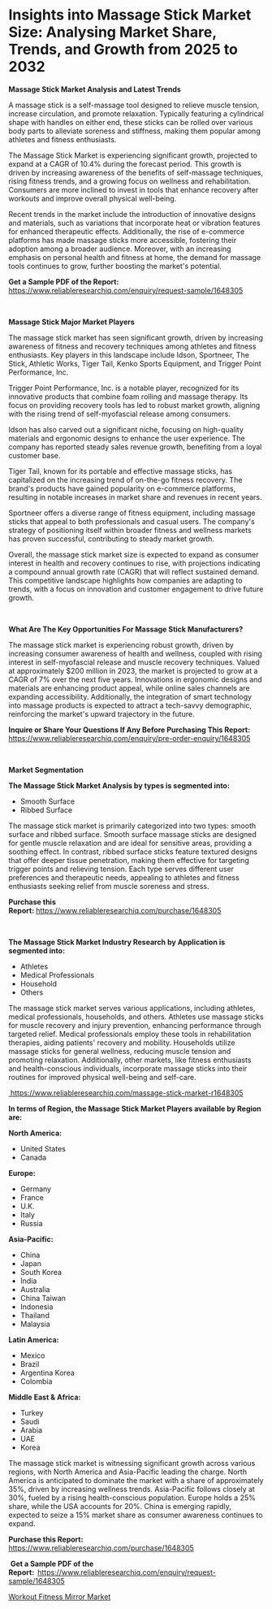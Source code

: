 <p><h1>Insights into Massage Stick Market Size: Analysing Market Share, Trends, and Growth from 2025 to 2032</h1></p><p><strong>Massage Stick Market Analysis and Latest Trends</strong></p>
<p><p>A massage stick is a self-massage tool designed to relieve muscle tension, increase circulation, and promote relaxation. Typically featuring a cylindrical shape with handles on either end, these sticks can be rolled over various body parts to alleviate soreness and stiffness, making them popular among athletes and fitness enthusiasts. </p><p>The Massage Stick Market is experiencing significant growth, projected to expand at a CAGR of 10.4% during the forecast period. This growth is driven by increasing awareness of the benefits of self-massage techniques, rising fitness trends, and a growing focus on wellness and rehabilitation. Consumers are more inclined to invest in tools that enhance recovery after workouts and improve overall physical well-being.</p><p>Recent trends in the market include the introduction of innovative designs and materials, such as variations that incorporate heat or vibration features for enhanced therapeutic effects. Additionally, the rise of e-commerce platforms has made massage sticks more accessible, fostering their adoption among a broader audience. Moreover, with an increasing emphasis on personal health and fitness at home, the demand for massage tools continues to grow, further boosting the market's potential.</p></p>
<p><strong>Get a Sample PDF of the Report:&nbsp;</strong> <a href="https://www.reliableresearchiq.com/enquiry/request-sample/1648305?utm_campaign=2257&utm_medium=2&utm_source=Github&utm_content=ia&utm_term=07022025&utm_id=massage-stick">https://www.reliableresearchiq.com/enquiry/request-sample/1648305</a></p>
<p>&nbsp;</p>
<p><strong>Massage Stick Major Market Players</strong></p>
<p><p>The massage stick market has seen significant growth, driven by increasing awareness of fitness and recovery techniques among athletes and fitness enthusiasts. Key players in this landscape include Idson, Sportneer, The Stick, Athletic Works, Tiger Tail, Kenko Sports Equipment, and Trigger Point Performance, Inc. </p><p>Trigger Point Performance, Inc. is a notable player, recognized for its innovative products that combine foam rolling and massage therapy. Its focus on providing recovery tools has led to robust market growth, aligning with the rising trend of self-myofascial release among consumers. </p><p>Idson has also carved out a significant niche, focusing on high-quality materials and ergonomic designs to enhance the user experience. The company has reported steady sales revenue growth, benefiting from a loyal customer base.</p><p>Tiger Tail, known for its portable and effective massage sticks, has capitalized on the increasing trend of on-the-go fitness recovery. The brand's products have gained popularity on e-commerce platforms, resulting in notable increases in market share and revenues in recent years.</p><p>Sportneer offers a diverse range of fitness equipment, including massage sticks that appeal to both professionals and casual users. The company's strategy of positioning itself within broader fitness and wellness markets has proven successful, contributing to steady market growth.</p><p>Overall, the massage stick market size is expected to expand as consumer interest in health and recovery continues to rise, with projections indicating a compound annual growth rate (CAGR) that will reflect sustained demand. This competitive landscape highlights how companies are adapting to trends, with a focus on innovation and customer engagement to drive future growth.</p></p>
<p>&nbsp;</p>
<p><strong>What Are The Key Opportunities For Massage Stick Manufacturers?</strong></p>
<p><p>The massage stick market is experiencing robust growth, driven by increasing consumer awareness of health and wellness, coupled with rising interest in self-myofascial release and muscle recovery techniques. Valued at approximately $200 million in 2023, the market is projected to grow at a CAGR of 7% over the next five years. Innovations in ergonomic designs and materials are enhancing product appeal, while online sales channels are expanding accessibility. Additionally, the integration of smart technology into massage products is expected to attract a tech-savvy demographic, reinforcing the market's upward trajectory in the future.</p></p>
<p><strong>Inquire or Share Your Questions If Any Before Purchasing This Report:</strong> <a href="https://www.reliableresearchiq.com/enquiry/pre-order-enquiry/1648305?utm_campaign=2257&utm_medium=2&utm_source=Github&utm_content=ia&utm_term=07022025&utm_id=massage-stick">https://www.reliableresearchiq.com/enquiry/pre-order-enquiry/1648305</a></p>
<p>&nbsp;</p>
<p><strong>Market Segmentation</strong></p>
<p><strong>The Massage Stick Market Analysis by types is segmented into:</strong></p>
<p><ul><li>Smooth Surface</li><li>Ribbed Surface</li></ul></p>
<p><p>The massage stick market is primarily categorized into two types: smooth surface and ribbed surface. Smooth surface massage sticks are designed for gentle muscle relaxation and are ideal for sensitive areas, providing a soothing effect. In contrast, ribbed surface sticks feature textured designs that offer deeper tissue penetration, making them effective for targeting trigger points and relieving tension. Each type serves different user preferences and therapeutic needs, appealing to athletes and fitness enthusiasts seeking relief from muscle soreness and stress.</p></p>
<p><strong>Purchase this Report:&nbsp;</strong><a href="https://www.reliableresearchiq.com/purchase/1648305?utm_campaign=2257&utm_medium=2&utm_source=Github&utm_content=ia&utm_term=07022025&utm_id=massage-stick">https://www.reliableresearchiq.com/purchase/1648305</a></p>
<p>&nbsp;</p>
<p><strong>The Massage Stick Market Industry Research by Application is segmented into:</strong></p>
<p><ul><li>Athletes</li><li>Medical Professionals</li><li>Household</li><li>Others</li></ul></p>
<p><p>The massage stick market serves various applications, including athletes, medical professionals, households, and others. Athletes use massage sticks for muscle recovery and injury prevention, enhancing performance through targeted relief. Medical professionals employ these tools in rehabilitation therapies, aiding patients' recovery and mobility. Households utilize massage sticks for general wellness, reducing muscle tension and promoting relaxation. Additionally, other markets, like fitness enthusiasts and health-conscious individuals, incorporate massage sticks into their routines for improved physical well-being and self-care.</p></p>
<p><a href="https://www.reliableresearchiq.com/massage-stick-market-r1648305?utm_campaign=2257&utm_medium=2&utm_source=Github&utm_content=ia&utm_term=07022025&utm_id=massage-stick">&nbsp;https://www.reliableresearchiq.com/massage-stick-market-r1648305</a></p>
<p><strong>In terms of Region, the Massage Stick Market Players available by Region are:</strong></p>
<p>
    <p> <strong> North America: </strong>
        <ul>
            <li>United States</li>
            <li>Canada</li>
        </ul>
        </p> 
    <p> <strong> Europe: </strong>
        <ul>
            <li>Germany</li>
            <li>France</li>
            <li>U.K.</li>
            <li>Italy</li>
            <li>Russia</li>
        </ul>
        </p> 
    <p> <strong> Asia-Pacific: </strong>
        <ul>
            <li>China</li>
            <li>Japan</li>
            <li>South Korea</li>
            <li>India</li>
            <li>Australia</li>
            <li>China Taiwan</li>
            <li>Indonesia</li>
            <li>Thailand</li>
            <li>Malaysia</li>
        </ul>
        </p> 
    <p> <strong> Latin America: </strong>
        <ul>
            <li>Mexico</li>
            <li>Brazil</li>
            <li>Argentina Korea</li>
            <li>Colombia</li>
        </ul>
        </p> 
    <p> <strong> Middle East & Africa: </strong>
        <ul>
            <li>Turkey</li>
            <li>Saudi</li>
            <li>Arabia</li>
            <li>UAE</li>
            <li>Korea</li>
        </ul>
    </p>
    </p>
<p><p>The massage stick market is witnessing significant growth across various regions, with North America and Asia-Pacific leading the charge. North America is anticipated to dominate the market with a share of approximately 35%, driven by increasing wellness trends. Asia-Pacific follows closely at 30%, fueled by a rising health-conscious population. Europe holds a 25% share, while the USA accounts for 20%. China is emerging rapidly, expected to seize a 15% market share as consumer awareness continues to expand.</p></p>
<p><strong>Purchase this Report: </strong><a href="https://www.reliableresearchiq.com/purchase/1648305?utm_campaign=2257&utm_medium=2&utm_source=Github&utm_content=ia&utm_term=07022025&utm_id=massage-stick">https://www.reliableresearchiq.com/purchase/1648305</a></p>
<p>&nbsp;<strong>Get a Sample PDF of the Report:&nbsp;&nbsp;</strong><a href="https://www.reliableresearchiq.com/enquiry/request-sample/1648305?utm_campaign=2257&utm_medium=2&utm_source=Github&utm_content=ia&utm_term=07022025&utm_id=massage-stick">https://www.reliableresearchiq.com/enquiry/request-sample/1648305</a></p>
<p><strong></strong></p>
<p><p><a href="https://github.com/hillsmyung726/Market-Research-Report-List-1/blob/main/workout-fitness-mirror-market.md?utm_campaign=2257&utm_medium=2&utm_source=Github&utm_content=ia&utm_term=07022025&utm_id=massage-stick">Workout Fitness Mirror Market</a></p></p>